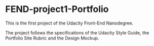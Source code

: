 # FEND-project1-Portfolio

This is the first project of the Udacity Front-End Nanodegree.

The project follows the specifications of the Udacity Style Guide, the Portfolio Site Rubric and the Design Mockup.

